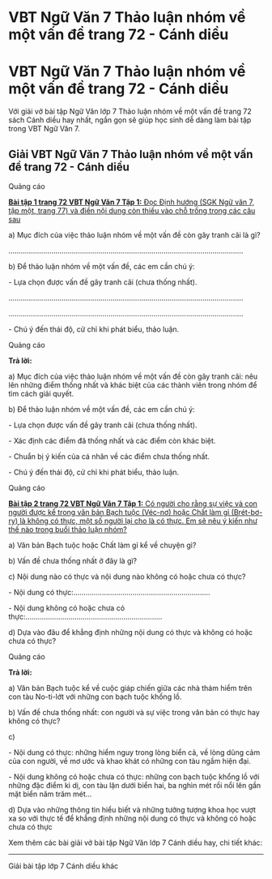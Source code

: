 # VBT Ngữ Văn 7 Thảo luận nhóm về một vấn đề trang 72 - Cánh diều

# VBT Ngữ Văn 7 Thảo luận nhóm về một vấn đề trang 72 - Cánh diều

Với giải vở bài tập Ngữ Văn lớp 7 Thảo luận nhóm về một vấn đề trang 72 sách Cánh diều hay nhất, ngắn gọn sẽ giúp học sinh dễ dàng làm bài tập trong VBT Ngữ Văn 7.

## Giải VBT Ngữ Văn 7 Thảo luận nhóm về một vấn đề trang 72 - Cánh diều

Quảng cáo

[**Bài tập 1 trang 72 VBT Ngữ Văn 7 Tập 1:** Đọc Định hướng (SGK Ngữ văn 7, tập một, trang 77) và điền nội dung còn thiếu vào chỗ trống trong các câu sau](https://vietjack.com/vbt-ngu-van-7-cd/bai-tap-1-trang-72-vbt-ngu-van-lop-7-tap-1.jsp)

a) Mục đích của việc thảo luận nhóm về một vấn đề còn gây tranh cãi là gì?

................................................................................................................... 

b) Để thảo luận nhóm về một vấn đề, các em cần chú ý:

\- Lựa chọn được vấn đề gây tranh cãi (chưa thống nhất).

................................................................................................................... 

................................................................................................................... 

\- Chú ý đến thái độ, cử chỉ khi phát biểu, thảo luận.

Quảng cáo

**Trả lời:**

a) Mục đích của việc thảo luận nhóm về một vấn đề còn gây tranh cãi: nêu lên những điểm thống nhất và khác biệt của các thành viên trong nhóm để tìm cách giải quyết.

b) Để thảo luận nhóm về một vấn đề, các em cần chú ý:

\- Lựa chọn được vấn đề gây tranh cãi (chưa thống nhất).

\- Xác định các điểm đã thống nhất và các điểm còn khác biệt.

\- Chuẩn bị ý kiến của cá nhân về các điểm chưa thống nhất.

\- Chú ý đến thái độ, cử chỉ khi phát biểu, thảo luận.

Quảng cáo

[**Bài tập 2 trang 72 VBT Ngữ Văn 7 Tập 1:** Có người cho rằng sự việc và con người được kể trong văn bản Bạch tuộc (Véc-nơ) hoặc Chất làm gỉ (Brét-bơ-ry) là không có thực, một số người lại cho là có thực. Em sẽ nêu ý kiến như thế nào trong buổi thảo luận nhóm?](https://vietjack.com/vbt-ngu-van-7-cd/bai-tap-2-trang-72-vbt-ngu-van-lop-7-tap-1.jsp)

a) Văn bản Bạch tuộc hoặc Chất làm gỉ kể về chuyện gì?

b) Vấn đề chưa thống nhất ở đây là gì?

c) Nội dung nào có thực và nội dung nào không có hoặc chưa có thực?

\- Nội dung có thực:................................................................... 

\- Nội dung không có hoặc chưa có thực:................................................................... 

d) Dựa vào đâu để khẳng định những nội dung có thực và không có hoặc chưa có thực?

Quảng cáo

**Trả lời:**

a) Văn bản Bạch tuộc kể về cuộc giáp chiến giữa các nhà thám hiểm trên con tàu No-ti-lớt với những con bạch tuộc khổng lồ.

b) Vấn đề chưa thống nhất: con người và sự việc trong văn bản có thực hay không có thực?

c) 

\- Nội dung có thực: những hiểm nguy trong lòng biển cả, về lòng dũng cảm của con người, về mơ ước và khao khát có những con tàu ngầm hiện đại.

\- Nội dung không có hoặc chưa có thực: những con bạch tuộc khổng lồ với những đặc điểm kì dị, con tàu lặn dưới biển hai, ba nghìn mét rồi nổi lên gần mặt biển năm trăm mét…

d) Dựa vào những thông tin hiểu biết và những tưởng tượng khoa học vượt xa so với thực tế để khẳng định những nội dung có thực và không có hoặc chưa có thực

Xem thêm các bài giải vở bài tập Ngữ Văn lớp 7 Cánh diều hay, chi tiết khác:

* * *

Giải bài tập lớp 7 Cánh diều khác
